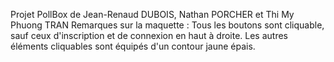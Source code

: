Projet PollBox de Jean-Renaud DUBOIS, Nathan PORCHER et Thi My Phuong TRAN
Remarques sur la maquette : Tous les boutons sont cliquable, sauf ceux d'inscription et de connexion en haut à droite. Les autres éléments cliquables sont équipés d'un contour jaune épais.